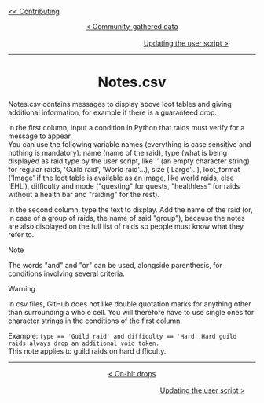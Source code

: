 <div align="left">
  
  [<< Contributing](/CONTRIBUTING.md)
  
</div>

<div align="center">
  
  [< Community-gathered data](community-gathered-data.md)
  $~~~~~~~~~~~~~~~~~~~~~~~~~~~~~~~~~~~~~~~~~~~~~~~~~~~~~~~~~~~~~~~~~~~~~~~~~~~~~~~~~~~~~~~~~~~~~~~~~~~~~~~~~~~~~~~~~~~~~~~~~~~~~~~~~~~~~~~~~~~~~~~~~~~~~~~~~~~~~~~~~~~~~~~~~~~~~~~~~~~~~~~$
  [Updating the user script >](updating-user-script.md)
  
</div>

<hr>

<div align="center">

# Notes.csv

</div>

Notes.csv contains messages to display above loot tables and giving additional information, for example if there is a guaranteed drop.

In the first column, input a condition in Python that raids must verify for a message to appear.<br>
You can use the following variable names (everything is case sensitive and nothing is mandatory): name (name of the raid), type (what is being displayed as raid type by the user script, like '' (an empty character string) for regular raids, 'Guild raid', 'World raid'...), size ('Large'...), loot_format ('Image' if the loot table is available as an image, like world raids, else 'EHL'), difficulty and mode ("questing" for quests, "healthless" for raids without a health bar and "raiding" for the rest).

In the second column, type the text to display. Add the name of the raid (or, in case of a group of raids, the name of said "group"), because the notes are also displayed on the full list of raids so people must know what they refer to.

> [!Note]
> The words "and" and "or" can be used, alongside parenthesis, for conditions involving several criteria.

> [!Warning]
> In csv files, GitHub does not like double quotation marks for anything other than surrounding a whole cell. You will therefore have to use single ones for character strings in the conditions of the first column.

Example: ```type == 'Guild raid' and difficulty == 'Hard',Hard guild raids always drop an additional void token.```<br>
This note applies to guild raids on hard difficulty.

<hr>

<div align="center">
  
  [< On-hit drops](on-hit-drops-folder.md) $~~~~~~~~~~~~~~~~~~~~~~~~~~~~~~~~~~~~~~~~~~~~~~~~~~~~~~~~~~~~~~~~~~~~~~~~~~~~~~~~~~~~~~~~~~~~~~~~~~~~~~~~~~~~~~~~~~~~~~~~~~~~~~~~~~~~~~~~~~~~~~~~~~~~~~~~~~~~~~~~~~~~~~~~~~~~~~~~~~~~~~~~~~~~~~~~~~~~~~~~$
  [Updating the user script >](updating-user-script.md)
  
</div>